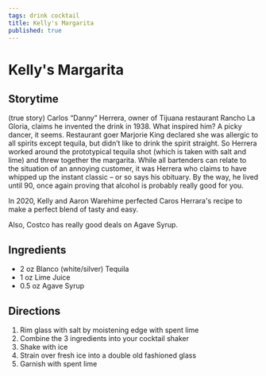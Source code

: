 ```yaml
---
tags: drink cocktail
title: Kelly's Margarita
published: true
---
```


# Kelly's Margarita

## Storytime
(true story) Carlos “Danny” Herrera, owner of Tijuana restaurant Rancho La Gloria, claims he invented the drink in 1938. What inspired him? A picky dancer, it seems. Restaurant goer Marjorie King declared she was allergic to all spirits except tequila, but didn’t like to drink the spirit straight. So Herrera worked around the prototypical tequila shot (which is taken with salt and lime) and threw together the margarita. While all bartenders can relate to the situation of an annoying customer, it was Herrera who claims to have whipped up the instant classic – or so says his obituary. By the way, he lived until 90, once again proving that alcohol is probably really good for you.

In 2020, Kelly and Aaron Warehime perfected Caros Herrara's recipe to make a perfect blend of tasty and easy.

Also, Costco has really good deals on Agave Syrup.

## Ingredients
* 2 oz Blanco (white/silver) Tequila
* 1 oz Lime Juice
* 0.5 oz Agave Syrup

## Directions
1. Rim glass with salt by moistening edge with spent lime
2. Combine the 3 ingredients into your cocktail shaker
3. Shake with ice
4. Strain over fresh ice into a double old fashioned glass
5. Garnish with spent lime
